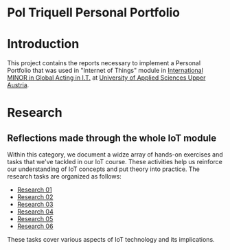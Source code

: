 Pol Triquell Personal Portfolio
==============================

# Introduction
This project contains the reports necessary to implement a Personal Portfolio that was used in "Internet of Things" module in [International MINOR in Global Acting in I.T.](https://grauinformatica.udl.cat/en) at [ University of Applied Sciences Upper Austria](https://www.fh-ooe.at/en/).

# Research

## Reflections made through the whole IoT module

Within this category, we document a widze array of hands-on exercises and tasks that we've tackled in our IoT course. These activities help us reinforce our understanding of IoT concepts and put theory into practice. The research tasks are organized as follows:

* [Research 01](../researches/research01/)
* [Research 02](../researches/research02/)
* [Research 03](../researches/research03/)
* [Research 04](../researches/research04/)
* [Research 05](../researches/research05/)
* [Research 06](../researches/research05/)

These tasks cover various aspects of IoT technology and its implications.
